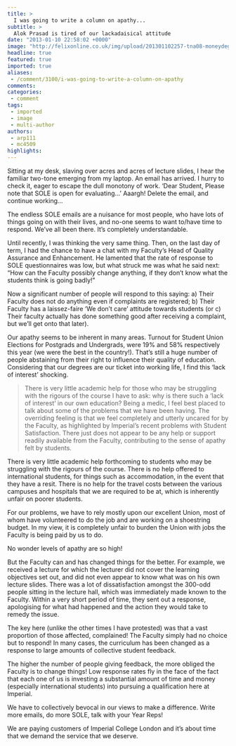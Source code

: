 ```yaml
---
title: >
  I was going to write a column on apathy...
subtitle: >
  Alok Prasad is tired of our lackadaisical attitude
date: "2013-01-10 22:58:02 +0000"
image: "http://felixonline.co.uk/img/upload/201301102257-tna08-moneydegree.jpg"
headline: true
featured: true
imported: true
aliases:
 - /comment/3100/i-was-going-to-write-a-column-on-apathy
comments:
categories:
 - comment
tags:
 - imported
 - image
 - multi-author
authors:
 - arp111
 - mc4509
highlights:
---
```


Sitting at my desk, slaving over acres and acres of lecture slides, I hear the familiar two-tone emerging from my laptop. An email has arrived. I hurry to check it, eager to escape the dull monotony of work. ‘Dear Student, Please note that SOLE is open for evaluating...’ Aaargh! Delete the email, and continue working...

The endless SOLE emails are a nuisance for most people, who have lots of things going on with their lives, and no-one seems to want to/have time to respond. We’ve all been there. It’s completely understandable.

Until recently, I was thinking the very same thing. Then, on the last day of term, I had the chance to have a chat with my Faculty’s Head of Quality Assurance and Enhancement. He lamented that the rate of response to SOLE questionnaires was low, but what struck me was what he said next: “How can the Faculty possibly change anything, if they don’t know what the students think is going badly!”

Now a significant number of people will respond to this saying: a) Their Faculty does not do anything even if complaints are registered; b) Their Faculty has a laissez-faire ‘We don’t care’ attitude towards students (or c) Their faculty actually has done something good after receiving a complaint, but we’ll get onto that later).

Our apathy seems to be inherent in many areas. Turnout for Student Union Elections for Postgrads and Undergrads, were 19% and 58% respectively this year (we were the best in the country!). That’s still a huge number of people abstaining from their right to influence their quality of education. Considering that our degrees are our ticket into working life, I find this ‘lack of interest’ shocking.
> There is very little academic help for those who may be struggling with the rigours of the course
I have to ask: why is there such a ‘lack of interest’ in our own education? Being a medic, I feel best placed to talk about some of the problems that we have been having. The overriding feeling is that we feel completely and utterly uncared for by the Faculty, as highlighted by Imperial’s recent problems with Student Satisfaction. There just does not appear to be any help or support readily available from the Faculty, contributing to the sense of apathy felt by students.

There is very little academic help forthcoming to students who may be struggling with the rigours of the course. There is no help offered to international students, for things such as accommodation, in the event that they have a resit. There is no help for the travel costs between the various campuses and hospitals that we are required to be at, which is inherently unfair on poorer students.

For our problems, we have to rely mostly upon our excellent Union, most of whom have volunteered to do the job and are working on a shoestring budget. In my view, it is completely unfair to burden the Union with jobs the Faculty is being paid by us to do.

No wonder levels of apathy are so high!

But the Faculty can and has changed things for the better. For example, we received a lecture for which the lecturer did not cover the learning objectives set out, and did not even appear to know what was on his own lecture slides. There was a lot of dissatisfaction amongst the 300-odd people sitting in the lecture hall, which was immediately made known to the Faculty. Within a very short period of time, they sent out a response, apologising for what had happened and the action they would take to remedy the issue.

The key here (unlike the other times I have protested) was that a vast proportion of those affected, complained! The Faculty simply had no choice but to respond! In many cases, the curriculum has been changed as a response to large amounts of collective student feedback.

The higher the number of people giving feedback, the more obliged the Faculty is to change things! Low response rates fly in the face of the fact that each one of us is investing a substantial amount of time and money (especially international students) into pursuing a qualification here at Imperial.

We have to collectively bevocal in our views to make a difference. Write more emails, do more SOLE, talk with your Year Reps!

We are paying customers of Imperial College London and it’s about time that we demand the service that we deserve.
